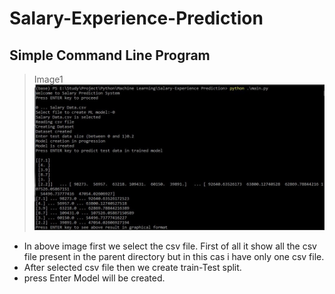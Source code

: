# Salary-Experience-Prediction

## Simple Command Line Program

> Image1
![Image1](https://raw.githubusercontent.com/abhishek96negi/Salary-Experience-Prediction/main/Images/Input1.jpg)

 *  In above image first we select the csv file. First of all it show all the csv file present in the parent directory but in this cas i have only one csv file.
 *  After selected csv file then we create train-Test split.
 *  press Enter Model will be created.
